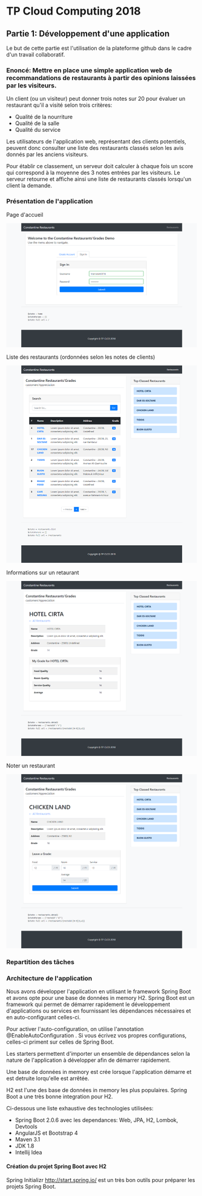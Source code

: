 # TP Cloud Computing 2018

## Partie 1: Développement d'une application

Le but de cette partie est l'utilisation de la plateforme github dans le cadre d'un travail collaboratif.

### Enoncé: Mettre en place une simple application web de recommandations de restaurants à partir des opinions laissées par les visiteurs.

Un client (ou un visiteur) peut donner trois notes sur 20 pour évaluer un restaurant qu'il a visité selon trois critères:
* Qualité de la nourriture
* Qualité de la salle
* Qualité du service

Les utilisateurs de l'application web, représentant des clients potentiels, peuvent donc consulter une liste des restaurants classés selon les avis donnés par les anciens visiteurs.

Pour établir ce classement, un serveur doit calculer à chaque fois un score qui correspond à la moyenne des 3 notes entrées par les visiteurs. Le serveur retourne et affiche ainsi une liste de restaurants classés lorsqu'un client la demande.

### Présentation de l'application

Page d'accueil

![Welcome Screen](https://github.com/Abdoulmagid/TP_CLCO_2018/blob/master/restoAppRunnable/screenshots/welcome-screen.png)

Liste des restaurants (ordonnées selon les notes de clients)

![Restaurants List Screen](https://github.com/Abdoulmagid/TP_CLCO_2018/blob/master/restoAppRunnable/screenshots/restaurants-list.png)

Informations sur un retaurant

![Restaurant Detail Screen](https://github.com/Abdoulmagid/TP_CLCO_2018/blob/master/restoAppRunnable/screenshots/restaurants-detail.png)

Noter un restaurant

![Restaurant Rating Screen](https://github.com/Abdoulmagid/TP_CLCO_2018/blob/master/restoAppRunnable/screenshots/restaurant-rating.png)

### Repartition des tâches

### Architecture de l'application

Nous avons développer l'application en utilisant le framework Spring Boot et avons opte pour une base de données in memory H2. 
Spring Boot est un framework qui permet de démarrer rapidement le développement d'applications ou services en fournissant les dépendances nécessaires et en auto-configurant celles-ci.

Pour activer l'auto-configuration, on utilise l'annotation @EnableAutoConfiguration . Si vous écrivez vos propres configurations, celles-ci priment sur celles de Spring Boot.

Les starters permettent d'importer un ensemble de dépendances selon la nature de l'application à développer afin de démarrer rapidement.

Une base de données in memory est crée lorsque l'application démarre et est detruite lorqu'elle est arrêtée.

H2 est l'une des base de données in memory les plus populaires. Spring Boot a une très bonne integration pour H2.

Ci-dessous une liste exhaustive des technologies utilisées:

* Spring Boot 2.0.6 avec les dependances: Web, JPA, H2, Lombok, Devtools
* AngularJS et Bootstrap 4
* Maven 3.1
* JDK 1.8
* Intellij Idea

#### Création du  projet Spring Boot avec H2

Spring Initializr http://start.spring.io/ est un très bon outils pour préparer les projets Spring Boot.


